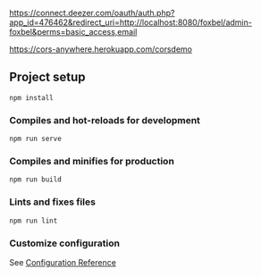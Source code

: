 https://connect.deezer.com/oauth/auth.php?app_id=476462&redirect_uri=http://localhost:8080/foxbel/admin-foxbel&perms=basic_access,email

https://cors-anywhere.herokuapp.com/corsdemo

## Project setup
```
npm install
```

### Compiles and hot-reloads for development
```
npm run serve
```

### Compiles and minifies for production
```
npm run build
```

### Lints and fixes files
```
npm run lint
```

### Customize configuration
See [Configuration Reference](https://cli.vuejs.org/config/)

